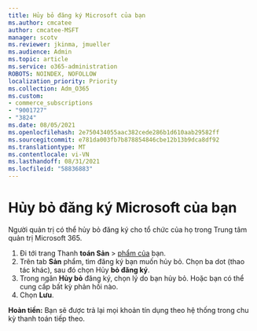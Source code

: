 ```yaml
---
title: Hủy bỏ đăng ký Microsoft của bạn
ms.author: cmcatee
author: cmcatee-MSFT
manager: scotv
ms.reviewer: jkinma, jmueller
ms.audience: Admin
ms.topic: article
ms.service: o365-administration
ROBOTS: NOINDEX, NOFOLLOW
localization_priority: Priority
ms.collection: Adm_O365
ms.custom:
- commerce_subscriptions
- "9001727"
- "3824"
ms.date: 08/05/2021
ms.openlocfilehash: 2e750434055aac382cede286b1d610aab29582ff
ms.sourcegitcommit: e781da003fb7b878854846cbe12b13b9dca8df92
ms.translationtype: MT
ms.contentlocale: vi-VN
ms.lasthandoff: 08/31/2021
ms.locfileid: "58836883"
---
```

# <a name="cancel-your-microsoft-subscription"></a>Hủy bỏ đăng ký Microsoft của bạn

Người quản trị có thể hủy bỏ đăng ký cho tổ chức của họ trong Trung tâm quản trị Microsoft 365.

1. Đi tới trang Thanh **toán Sản** \> [phẩm của](https://go.microsoft.com/fwlink/p/?linkid=842054) bạn.
2. Trên tab **Sản** phẩm, tìm đăng ký bạn muốn hủy bỏ. Chọn ba dot (thao tác khác), sau đó chọn Hủy **bỏ đăng ký**.
3. Trong ngăn **Hủy bỏ** đăng ký, chọn lý do bạn hủy bỏ. Hoặc bạn có thể cung cấp bất kỳ phản hồi nào.
4. Chọn **Lưu**.

**Hoàn tiền:** Bạn sẽ được trả lại mọi khoản tín dụng theo hệ thống trong chu kỳ thanh toán tiếp theo.
